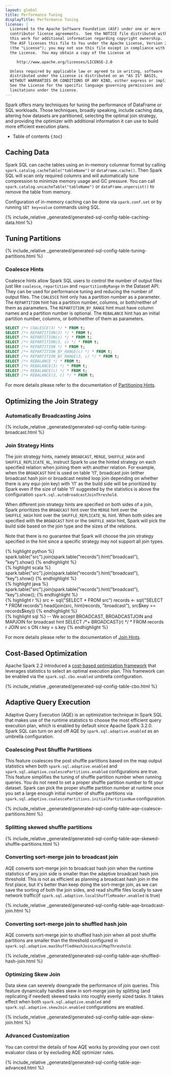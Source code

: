 ```yaml
---
layout: global
title: Performance Tuning
displayTitle: Performance Tuning
license: |
  Licensed to the Apache Software Foundation (ASF) under one or more
  contributor license agreements.  See the NOTICE file distributed with
  this work for additional information regarding copyright ownership.
  The ASF licenses this file to You under the Apache License, Version 2.0
  (the "License"); you may not use this file except in compliance with
  the License.  You may obtain a copy of the License at

     http://www.apache.org/licenses/LICENSE-2.0

  Unless required by applicable law or agreed to in writing, software
  distributed under the License is distributed on an "AS IS" BASIS,
  WITHOUT WARRANTIES OR CONDITIONS OF ANY KIND, either express or implied.
  See the License for the specific language governing permissions and
  limitations under the License.
---
```


Spark offers many techniques for tuning the performance of DataFrame or SQL workloads. Those techniques, broadly speaking, include caching data, altering how datasets are partitioned, selecting the optimal join strategy, and providing the optimizer with additional information it can use to build more efficient execution plans.

* Table of contents
{:toc}

## Caching Data

Spark SQL can cache tables using an in-memory columnar format by calling `spark.catalog.cacheTable("tableName")` or `dataFrame.cache()`.
Then Spark SQL will scan only required columns and will automatically tune compression to minimize
memory usage and GC pressure. You can call `spark.catalog.uncacheTable("tableName")` or `dataFrame.unpersist()` to remove the table from memory.

Configuration of in-memory caching can be done via `spark.conf.set` or by running
`SET key=value` commands using SQL.

{% include_relative _generated/generated-sql-config-table-caching-data.html %}

## Tuning Partitions

{% include_relative _generated/generated-sql-config-table-tuning-partitions.html %}

### Coalesce Hints

Coalesce hints allow Spark SQL users to control the number of output files just like
`coalesce`, `repartition` and `repartitionByRange` in the Dataset API. They can be used for performance
tuning and reducing the number of output files. The `COALESCE` hint only has a partition number as a
parameter. The `REPARTITION` hint has a partition number, columns, or both/neither of them as parameters.
The `REPARTITION_BY_RANGE` hint must have column names and a partition number is optional. The `REBALANCE`
hint has an initial partition number, columns, or both/neither of them as parameters.

```sql
SELECT /*+ COALESCE(3) */ * FROM t;
SELECT /*+ REPARTITION(3) */ * FROM t;
SELECT /*+ REPARTITION(c) */ * FROM t;
SELECT /*+ REPARTITION(3, c) */ * FROM t;
SELECT /*+ REPARTITION */ * FROM t;
SELECT /*+ REPARTITION_BY_RANGE(c) */ * FROM t;
SELECT /*+ REPARTITION_BY_RANGE(3, c) */ * FROM t;
SELECT /*+ REBALANCE */ * FROM t;
SELECT /*+ REBALANCE(3) */ * FROM t;
SELECT /*+ REBALANCE(c) */ * FROM t;
SELECT /*+ REBALANCE(3, c) */ * FROM t;
```

For more details please refer to the documentation of [Partitioning Hints](sql-ref-syntax-qry-select-hints.html#partitioning-hints).

## Optimizing the Join Strategy

### Automatically Broadcasting Joins

{% include_relative _generated/generated-sql-config-table-tuning-broadcast.html %}

### Join Strategy Hints

The join strategy hints, namely `BROADCAST`, `MERGE`, `SHUFFLE_HASH` and `SHUFFLE_REPLICATE_NL`,
instruct Spark to use the hinted strategy on each specified relation when joining them with another
relation. For example, when the `BROADCAST` hint is used on table 't1', broadcast join (either
broadcast hash join or broadcast nested loop join depending on whether there is any equi-join key)
with 't1' as the build side will be prioritized by Spark even if the size of table 't1' suggested
by the statistics is above the configuration `spark.sql.autoBroadcastJoinThreshold`.

When different join strategy hints are specified on both sides of a join, Spark prioritizes the
`BROADCAST` hint over the `MERGE` hint over the `SHUFFLE_HASH` hint over the `SHUFFLE_REPLICATE_NL`
hint. When both sides are specified with the `BROADCAST` hint or the `SHUFFLE_HASH` hint, Spark will
pick the build side based on the join type and the sizes of the relations.

Note that there is no guarantee that Spark will choose the join strategy specified in the hint since
a specific strategy may not support all join types.

<div class="codetabs">
<div data-lang="python"  markdown="1">
{% highlight python %}
spark.table("src").join(spark.table("records").hint("broadcast"), "key").show()
{% endhighlight %}
</div>
<div data-lang="scala"  markdown="1">
{% highlight scala %}
spark.table("src").join(spark.table("records").hint("broadcast"), "key").show()
{% endhighlight %}
</div>
<div data-lang="java"  markdown="1">
{% highlight java %}
spark.table("src").join(spark.table("records").hint("broadcast"), "key").show();
{% endhighlight %}
</div>
<div data-lang="r"  markdown="1">
{% highlight r %}
src <- sql("SELECT * FROM src")
records <- sql("SELECT * FROM records")
head(join(src, hint(records, "broadcast"), src$key == records$key))
{% endhighlight %}
</div>
<div data-lang="SQL"  markdown="1">
{% highlight sql %}
-- We accept BROADCAST, BROADCASTJOIN and MAPJOIN for broadcast hint
SELECT /*+ BROADCAST(r) */ * FROM records r JOIN src s ON r.key = s.key
{% endhighlight %}
</div>
</div>

For more details please refer to the documentation of [Join Hints](sql-ref-syntax-qry-select-hints.html#join-hints).

## Cost-Based Optimization
Apache Spark 2.2 introduced a [cost-based optimization framework][cbo] that leverages statistics to select an optimal execution plan. This framework can be enabled via the `spark.sql.cbo.enabled` umbrella configuration.

[cbo]: https://www.databricks.com/blog/2017/08/31/cost-based-optimizer-in-apache-spark-2-2.html

{% include_relative _generated/generated-sql-config-table-cbo.html %}

## Adaptive Query Execution
Adaptive Query Execution (AQE) is an optimization technique in Spark SQL that makes use of the runtime statistics to choose the most efficient query execution plan, which is enabled by default since Apache Spark 3.2.0. Spark SQL can turn on and off AQE by `spark.sql.adaptive.enabled` as an umbrella configuration.

### Coalescing Post Shuffle Partitions
This feature coalesces the post shuffle partitions based on the map output statistics when both `spark.sql.adaptive.enabled` and `spark.sql.adaptive.coalescePartitions.enabled` configurations are true. This feature simplifies the tuning of shuffle partition number when running queries. You do not need to set a proper shuffle partition number to fit your dataset. Spark can pick the proper shuffle partition number at runtime once you set a large enough initial number of shuffle partitions via `spark.sql.adaptive.coalescePartitions.initialPartitionNum` configuration.

{% include_relative _generated/generated-sql-config-table-aqe-coalesce-partitions.html %}

### Splitting skewed shuffle partitions

{% include_relative _generated/generated-sql-config-table-aqe-skewed-shuffle-partitions.html %}

### Converting sort-merge join to broadcast join
AQE converts sort-merge join to broadcast hash join when the runtime statistics of any join side is smaller than the adaptive broadcast hash join threshold. This is not as efficient as planning a broadcast hash join in the first place, but it's better than keep doing the sort-merge join, as we can save the sorting of both the join sides, and read shuffle files locally to save network traffic(if `spark.sql.adaptive.localShuffleReader.enabled` is true)

{% include_relative _generated/generated-sql-config-table-aqe-broadcast-join.html %}

### Converting sort-merge join to shuffled hash join
AQE converts sort-merge join to shuffled hash join when all post shuffle partitions are smaller than the threshold configured in `spark.sql.adaptive.maxShuffledHashJoinLocalMapThreshold`.

{% include_relative _generated/generated-sql-config-table-aqe-shuffled-hash-join.html %}

### Optimizing Skew Join
Data skew can severely downgrade the performance of join queries. This feature dynamically handles skew in sort-merge join by splitting (and replicating if needed) skewed tasks into roughly evenly sized tasks. It takes effect when both `spark.sql.adaptive.enabled` and `spark.sql.adaptive.skewJoin.enabled` configurations are enabled.

{% include_relative _generated/generated-sql-config-table-aqe-skew-join.html %}

### Advanced Customization

You can control the details of how AQE works by providing your own cost evaluator class or by excluding AQE optimizer rules.

{% include_relative _generated/generated-sql-config-table-aqe-advanced.html %}
